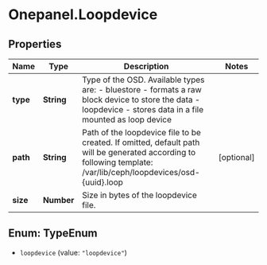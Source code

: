 # Onepanel.Loopdevice

## Properties
Name | Type | Description | Notes
------------ | ------------- | ------------- | -------------
**type** | **String** | Type of the OSD. Available types are: - bluestore - formats a raw block device to store the data - loopdevice - stores data in a file mounted as loop device  | 
**path** | **String** | Path of the loopdevice file to be created. If omitted, default path will be generated according to following template: /var/lib/ceph/loopdevices/osd-{uuid}.loop  | [optional] 
**size** | **Number** | Size in bytes of the loopdevice file. | 


<a name="TypeEnum"></a>
## Enum: TypeEnum


* `loopdevice` (value: `"loopdevice"`)




